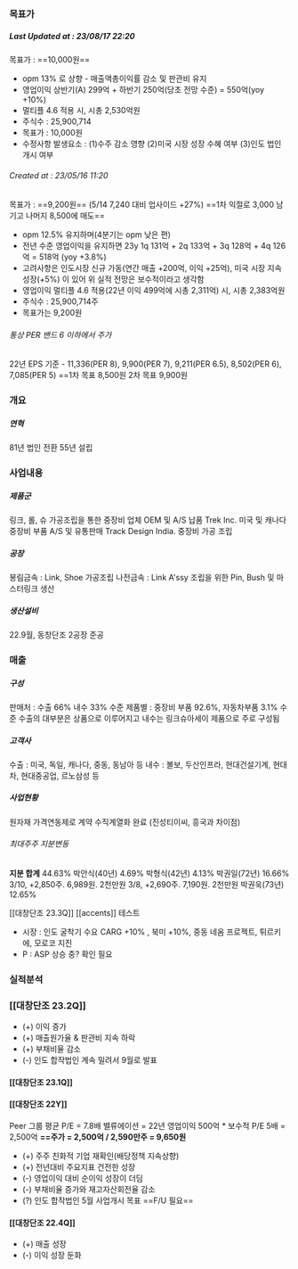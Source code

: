 
### 목표가 
##### Last Updated at : 23/08/17  22:20 
목표가 : ==10,000원==
+ opm 13% 로 상향 - 매출액총이익률 감소 및 판관비 유지
+ 영업이익 상반기(A) 299억 + 하반기 250억(당초 전망 수준) = 550억(yoy +10%) 
+ 멀티플 4.6 적용 시, 시총 2,530억원
+ 주식수 : 25,900,714
+ 목표가 : 10,000원
+ 수정사항 발생요소 : (1)수주 감소 영향 (2)미국 시장 성장 수혜 여부 (3)인도 법인 개시 여부 
###### Created at : 23/05/16  11:20 
목표가 : ==9,200원== (5/14 7,240 대비 업사이드 +27%) ==1차 익절로 3,000 남기고 나머지 8,500에 매도==
+ opm 12.5% 유지하며(4분기는 opm 낮은 편)
+ 전년 수준 영업이익을 유지하면 23y 1q 131억 + 2q 133억 + 3q 128억 + 4q 126억 = 518억 (yoy +3.8%)
+ 고려사항은 인도시장 신규 가동(연간 매출 +200억, 이익 +25억), 미국 시장 지속 성장(+5%) 이 있어 위 실적 전망은 보수적이라고 생각함
+ 영업이익 멀티플 4.6 적용(22년 이익 499억에 시총 2,311억) 시, 시총 2,383억원
+ 주식수 : 25,900,714주 
+ 목표가는 9,200원


###### 통상 PER 밴드 6 이하에서 주가 
22년 EPS 기준 - 11,336(PER 8), 9,900(PER 7),  9,211(PER 6.5), 8,502(PER 6), 7,085(PER 5)
==1차 목표 8,500원
2차 목표 9,900원

### 개요 
##### 연혁
81년 법인 전환 
55년 설립

### 사업내용
##### 제품군 
링크, 롤, 슈 가공조립을 통한 중장비 업체 OEM 및 A/S 납품
Trek Inc. 미국 및 캐나다 중장비 부품 A/S 및 유통판매 
Track Design India. 중장비 가공 조립 
##### 공장
봉림금속 : Link, Shoe 가공조립
나전금속 : Link A'ssy 조립을 위한 Pin, Bush 및 마스터링크 생산 
##### 생산설비 
22.9월, 동창단조 2공장 준공 

### 매출
##### 구성
판매처 : 수출 66% 내수 33% 수준
제품별 : 중장비 부품 92.6%, 자동차부품 3.1% 수준 
수출의 대부분은 상품으로 이루어지고 
내수는 링크슈아세이 제품으로 주로 구성됨
##### 고객사 
수출 : 미국, 독일, 캐나다, 중동, 동남아 등 
내수 : 볼보, 두산인프라, 현대건설기계, 현대차, 현대중공업, 르노삼성 등 

##### 사업현황
원자재 가격연동제로 계약
수직계열화 완료 (진성티이씨, 흥국과 차이점)

###### 최대주주 지분변동
**지분 합계** 44.63%
박안식(40년) 4.69%
박형식(42년) 4.13%
박권일(72년) 16.66% 
	3/10, +2,850주. 6,989원. 2천만원
	3/8, +2,690주. 7,190원. 2천만원
박권욱(73년) 12.65%

[[대창단조 23.3Q]]
[[accents]] 테스트
- 시장 : 인도 굴착기 수요 CARG +10% , 북미 +10%, 중동 네옴 프로젝트, 튀르키에, 모로코 지진 
- P : ASP 상승 중? 확인 필요 

### 실적분석
### [[대창단조 23.2Q]]
+ (+) 이익 증가
+ (+) 매출원가율 & 판관비 지속 하락
+ (+) 부채비율 감소
+ (-) 인도 합작법인 계속 밀려서 9월로 발표
#### [[대창단조 23.1Q]] 
#### [[대창단조 22Y]] 
Peer 그룹 평균 P/E = 7.8배 
밸류에이션 = 22년 영업이익 500억 * 보수적 P/E 5배 = 2,500억
**==주가 = 2,500억 / 2,590만주 = 9,650원**
* (+) 주주 친화적 기업 재확인(배당정책 지속상향)
* (+) 전년대비 주요지표 건전한 성장
* (-) 영업이익 대비 순이익 성장이 더딤 
* (-) 부채비율 증가와 재고자산회전율 감소 
* (?) 인도 합작법인 5월 사업개시 목표 ==F/U 필요== <br>
#### [[대창단조 22.4Q]] 
 * (+) 매출 성장
 * (-) 이익 성장 둔화 